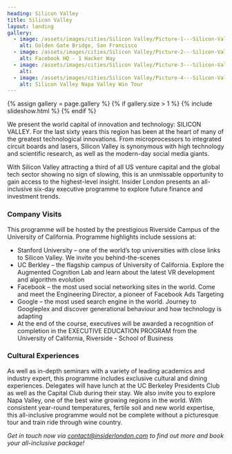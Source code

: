 ```yaml
---
heading: Silicon Valley
title: Silicon Valley
layout: landing
gallery:
  - image: /assets/images/cities/Silicon Valley/Picture-1---Silicon-Valley-Golden-Gate-Bridge-San-Francisco-Corporate-Executive-Business-Programme.jpg
    alt: Golden Gate Bridge, San Francisco
  - image: /assets/images/cities/Silicon Valley/Picture-2---Silicon-Valley-Facebook-HQ-Corporate-Executive-Business-Programme.png
    alt: Facebook HQ - 1 Hacker Way
  - image: /assets/images/cities/Silicon Valley/Picture-3---Silicon-Valley-Google-Corporate-Executive-Business-Programme.png
    alt:
  - image: /assets/images/cities/Silicon Valley/Picture-4---Silicon-Valley-Napa-Valley-Wine-Tour-San-Francisco-Corporate-Executive-Business-Programme.jpg
    alt: Silicon Valley Napa Valley Win Tour
---
```


{% assign gallery = page.gallery %}
{% if gallery.size > 1 %}
  {% include slideshow.html %}
{% endif %}

We present the world capital of innovation and technology: SILICON VALLEY. For the last sixty years this region has been at the heart of many of the greatest technological innovations. From microprocessors to integrated circuit boards and lasers, Silicon Valley is synonymous with high technology and scientific research, as well as the modern-day social media giants.  

With Silicon Valley attracting a third of all US venture capital and the global tech sector showing no sign of slowing, this is an unmissable opportunity to gain access to the highest-level insight.
Insider London presents an all-inclusive six-day executive programme to explore future finance and investment trends.

### Company Visits
This programme will be hosted by the prestigious Riverside Campus of the University of California. Programme highlights include sessions at:
- Stanford University – one of the world’s top universities with close links to Silicon Valley. We invite you behind-the-scenes
- UC Berkley – the flagship campus of University of California. Explore the Augmented Cognition Lab and learn about the latest VR development and algorithm evolution
- Facebook – the most used social networking sites in the world. Come and meet the Engineering Director, a pioneer of Facebook Ads Targeting
- Google – the most used search engine in the world. Journey to Googleplex and discover generational behaviour and how technology is adapting
- At the end of the course, executives will be awarded a recognition of completion in the EXECUTIVE EDUCATION PROGRAM from the University of California, Riverside - School of Business

### Cultural Experiences
As well as in-depth seminars with a variety of leading academics and industry expert, this programme includes exclusive cultural and dining experiences. Delegates will have lunch at the UC Berkeley Presidents Club as well as the Capital Club during their stay.
We also invite you to explore Napa Valley, one of the best wine growing regions in the world. With consistent year-round temperatures, fertile soil and new world expertise, this all-inclusive programme would not be complete without a picturesque tour and train ride through wine country.

*Get in touch now via [contact@insiderlondon.com](mailto:contact@insiderlondon.com)  to find out more and book your all-inclusive package!*
